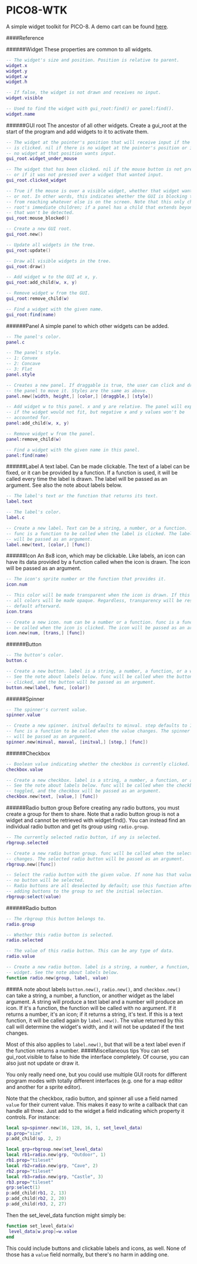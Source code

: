 # PICO8-WTK
A simple widget toolkit for PICO-8. A demo cart can be found [here](http://www.lexaloffle.com/bbs/?tid=28467).

####Reference

######Widget
These properties are common to all widgets.
```lua
-- The widget's size and position. Position is relative to parent.
widget.x
widget.y
widget.w
widget.h

-- If false, the widget is not drawn and receives no input.
widget.visible

-- Used to find the widget with gui_root:find() or panel:find().
widget.name
```
######GUI root
The ancestor of all other widgets. Create a gui_root at the start of the  program and add widgets to it to activate them.
```lua
-- The widget at the pointer's position that will receive input if the button
-- is clicked. nil if there is no widget at the pointer's position or if
-- no widget at that position wants input.
gui_root.widget_under_mouse

-- The widget that has been clicked. nil if the mouse button is not pressed
-- or if it was not pressed over a widget that wanted input.
gui_root.clicked_widget

-- True if the mouse is over a visible widget, whether that widget wants input
-- or not. In other words, this indicates whether the GUI is blocking the mouse
-- from reaching whatever else is on the screen. Note that this only checks the
-- root's immediate children; if a panel has a child that extends beyond it,
-- that won't be detected.
gui_root:mouse_blocked()

-- Create a new GUI root.
gui_root.new()

-- Update all widgets in the tree.
gui_root:update()

-- Draw all visible widgets in the tree.
gui_root:draw()

-- Add widget w to the GUI at x, y.
gui_root:add_child(w, x, y)

-- Remove widget w from the GUI.
gui_root:remove_child(w)

-- Find a widget with the given name.
gui_root:find(name)
```
######Panel
A simple panel to which other widgets can be added.
```lua
-- The panel's color.
panel.c

-- The panel's style.
-- 1: Convex
-- 2: Concave
-- 3: Flat
panel.style

-- Creates a new panel. If draggable is true, the user can click and drag
-- the panel to move it. Styles are the same as above.
panel.new([width, height,] [color,] [draggble,] [style])

-- Add widget w to this panel. x and y are relative. The panel will expand
-- if the widget would not fit, but negative x and y values won't be
-- accounted for.
panel:add_child(w, x, y)

-- Remove widget w from the panel.
panel:remove_child(w)

-- Find a widget with the given name in this panel.
panel:find(name)
```
######Label
A text label. Can be made clickable.
The text of a label can be fixed, or it can be provided by a function. If a function is used, it will be called every time the label is drawn. The label will be passed as an argument. See also the note about labels below.
```lua
-- The label's text or the function that returns its text.
label.text

-- The label's color.
label.c

-- Create a new label. Text can be a string, a number, or a function.
-- func is a function to be called when the label is clicked. The label
-- will be passed as an argument.
label.new(text, [color,] [func])
```
######Icon
An 8x8 icon, which may be clickable.
Like labels, an icon can have its data provided by a function called when the icon is drawn. The icon will be passed as an argument.
```lua
-- The icon's sprite number or the function that provides it.
icon.num

-- This color will be made transparent when the icon is drawn. If this is nil,
-- all colors will be made opaque. Regardless, transparency will be reset to
-- default afterward.
icon.trans

-- Create a new icon. num can be a number or a function. func is a function to
-- be called when the icon is clicked. The icon will be passed as an argument.
icon.new(num, [trans,] [func])
```
######Button
```lua
-- The button's color.
button.c

-- Create a new button. label is a string, a number, a function, or a widget.
-- See the note about labels below. func will be called when the button is
-- clicked, and the button will be passed as an argument.
button.new(label, func, [color])
```
######Spinner
```lua
-- The spinner's current value.
spinner.value

-- Create a new spinner. initval defaults to minval. step defaults to 1.
-- func is a function to be called when the value changes. The spinner
-- will be passed as an argument.
spinner.new(minval, maxval, [initval,] [step,] [func])
```
######Checkbox
```lua
-- Boolean value indicating whether the checkbox is currently clicked.
checkbox.value

-- Create a new checkbox. label is a string, a number, a function, or a widget.
-- See the note about labels below. func will be called when the checkbox is
-- toggled, and the checkbox will be passed as an argument.
checkbox.new(text, [value,] [func])
```
######Radio button group
Before creating any radio buttons, you must create a group for them to share.
Note that a radio button group is not a widget and cannot be retrieved with widget:find(). You can instead find an individual radio button and get its group using `radio.group`.
```lua
-- The currently selected radio button, if any is selected.
rbgroup.selected

-- Create a new radio button group. func will be called when the selection
-- changes. The selected radio button will be passed as an argument.
rbgroup.new([func])

-- Select the radio button with the given value. If none has that value,
-- no button will be selected.
-- Radio buttons are all deselected by default; use this function after
-- adding buttons to the group to set the initial selection.
rbgroup:select(value)
```
######Radio button
```lua
-- The rbgroup this button belongs to.
radio.group

-- Whether this radio button is selected.
radio.selected

-- The value of this radio button. This can be any type of data.
radio.value

-- Create a new radio button. label is a string, a number, a function, or a
-- widget. See the note about labels below.
function radio.new(group, label, value)
```
####A note about labels
`button.new()`, `radio.new()`, and `checkbox.new()` can take a string, a number, a function, or another widget as the label argument. A string will produce a text label and a number will produce an icon. If it's a function, the function will be called with no argument. If it returns a number, it's an icon; if it returns a string, it's text. If this is a text function, it will be called again by `label.new()`. The value returned by this call will determine the widget's width, and it will not be updated if the text changes.

Most of this also applies to `label.new()`, but that will be a text label even if the function returns a number.
####Miscellaneous tips
You can set gui_root.visible to false to hide the interface completely. Of course, you can also just not update or draw it.

You only really need one, but you could use multiple GUI roots for different program modes with totally different interfaces (e.g. one for a map editor and another for a sprite editor).

Note that the checkbox, radio button, and spinner all use a field named `value` for their current value. This makes it easy to write a callback that can handle all three. Just add to the widget a field indicating which property it controls. For instance:
```lua
local sp=spinner.new(16, 128, 16, 1, set_level_data)
sp.prop="size"
p:add_child(sp, 2, 2)

local grp=rbgroup.new(set_level_data)
local rb1=radio.new(grp, "Outdoor", 1)
rb1.prop="tileset"
local rb2=radio.new(grp, "Cave", 2)
rb2.prop="tileset"
local rb3=radio.new(grp, "Castle", 3)
rb3.prop="tileset"
grp:select(1)
p:add_child(rb1, 2, 13)
p:add_child(rb2, 2, 20)
p:add_child(rb3, 2, 27)
```
Then the set_level_data function might simply be:
```lua
function set_level_data(w)
 level_data[w.prop]=w.value
end
```
This could include buttons and clickable labels and icons, as well. None of those has a `value` field normally, but there's no harm in adding one.
